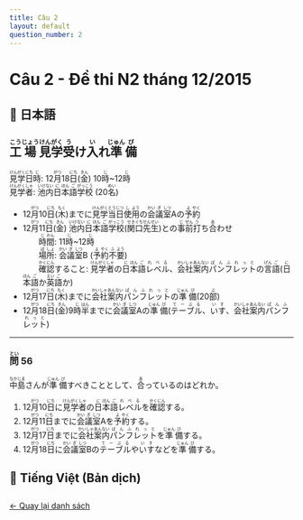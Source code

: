 ```yaml
---
title: Câu 2
layout: default
question_number: 2
---
```


# Câu 2 - Đề thi N2 tháng 12/2015
## 📖 日本語
## <ruby>工<rt>こう</rt></ruby><ruby>場<rt>じょう</rt></ruby><ruby>見<rt>けん</rt></ruby><ruby>学<rt>がく</rt></ruby><ruby>受<rt>う</rt></ruby>け<ruby>入<rt>い</rt></ruby>れ<ruby>準<rt>じゅん</rt></ruby><ruby>備<rt>び</rt></ruby>  

<ruby>見<rt>けん</rt></ruby><ruby>学<rt>がく</rt></ruby><ruby>日<rt>にち</rt></ruby><ruby>時<rt>じ</rt></ruby>: 12<ruby>月<rt>がつ</rt></ruby>18<ruby>日<rt>にち</rt></ruby>(<ruby>金<rt>きん</rt></ruby>) 10<ruby>時<rt>じ</rt></ruby>~12<ruby>時<rt>じ</rt></ruby>  
<ruby>見<rt>けん</rt></ruby><ruby>学<rt>がく</rt></ruby><ruby>者<rt>しゃ</rt></ruby>: <ruby>池<rt>いけ</rt></ruby><ruby>内<rt>ない</rt></ruby><ruby>日<rt>に</rt></ruby><ruby>本<rt>ほん</rt></ruby><ruby>語<rt>ご</rt></ruby><ruby>学<rt>がっ</rt></ruby><ruby>校<rt>こう</rt></ruby> (20<ruby>名<rt>めい</rt></ruby>)  

- 12<ruby>月<rt>がつ</rt></ruby>10<ruby>日<rt>にち</rt></ruby>(<ruby>木<rt>もく</rt></ruby>)までに<ruby>見<rt>けん</rt></ruby><ruby>学<rt>がく</rt></ruby><ruby>当<rt>とう</rt></ruby><ruby>日<rt>じつ</rt></ruby><ruby>使<rt>し</rt></ruby><ruby>用<rt>よう</rt></ruby>の<ruby>会<rt>かい</rt></ruby><ruby>議<rt>ぎ</rt></ruby><ruby>室<rt>しつ</rt></ruby>Aの<ruby>予<rt>よ</rt></ruby><ruby>約<rt>やく</rt></ruby>  
- 12<ruby>月<rt>がつ</rt></ruby>11<ruby>日<rt>にち</rt></ruby>(<ruby>金<rt>きん</rt></ruby>) <ruby>池<rt>いけ</rt></ruby><ruby>内<rt>ない</rt></ruby><ruby>日<rt>に</rt></ruby><ruby>本<rt>ほん</rt></ruby><ruby>語<rt>ご</rt></ruby><ruby>学<rt>がっ</rt></ruby><ruby>校<rt>こう</rt></ruby>(<ruby>関<rt>せき</rt></ruby><ruby>口<rt>ぐち</rt></ruby><ruby>先<rt>せん</rt></ruby><ruby>生<rt>せい</rt></ruby>)との<ruby>事<rt>じ</rt></ruby><ruby>前<rt>ぜん</rt></ruby><ruby>打<rt>う</rt></ruby>ち<ruby>合<rt>あ</rt></ruby>わせ  
　　<ruby>時<rt>じ</rt></ruby><ruby>間<rt>かん</rt></ruby>: 11<ruby>時<rt>じ</rt></ruby>~12<ruby>時<rt>じ</rt></ruby>  
　　<ruby>場<rt>ば</rt></ruby><ruby>所<rt>しょ</rt></ruby>: <ruby>会<rt>かい</rt></ruby><ruby>議<rt>ぎ</rt></ruby><ruby>室<rt>しつ</rt></ruby>B (<ruby>予<rt>よ</rt></ruby><ruby>約<rt>やく</rt></ruby><ruby>不<rt>ふ</rt></ruby><ruby>要<rt>よう</rt></ruby>)  
　　<ruby>確<rt>かく</rt></ruby><ruby>認<rt>にん</rt></ruby>すること: <ruby>見<rt>けん</rt></ruby><ruby>学<rt>がく</rt></ruby><ruby>者<rt>しゃ</rt></ruby>の<ruby>日<rt>に</rt></ruby><ruby>本<rt>ほん</rt></ruby><ruby>語<rt>ご</rt></ruby><ruby>レ<rt>れ</rt></ruby><ruby>ベ<rt>べ</rt></ruby><ruby>ル<rt>る</rt></ruby>、<ruby>会<rt>かい</rt></ruby><ruby>社<rt>しゃ</rt></ruby><ruby>案<rt>あん</rt></ruby><ruby>内<rt>ない</rt></ruby><ruby>パ<rt>ぱ</rt></ruby><ruby>ン<rt>ん</rt></ruby><ruby>フ<rt>ふ</rt></ruby><ruby>レ<rt>れ</rt></ruby><ruby>ッ<rt>っ</rt></ruby><ruby>ト<rt>と</rt></ruby>の<ruby>言<rt>げん</rt></ruby><ruby>語<rt>ご</rt></ruby>(<ruby>日<rt>に</rt></ruby><ruby>本<rt>ほん</rt></ruby><ruby>語<rt>ご</rt></ruby>か<ruby>英<rt>えい</rt></ruby><ruby>語<rt>ご</rt></ruby>か)  
- 12<ruby>月<rt>がつ</rt></ruby>17<ruby>日<rt>にち</rt></ruby>(<ruby>木<rt>もく</rt></ruby>)までに<ruby>会<rt>かい</rt></ruby><ruby>社<rt>しゃ</rt></ruby><ruby>案<rt>あん</rt></ruby><ruby>内<rt>ない</rt></ruby><ruby>パ<rt>ぱ</rt></ruby><ruby>ン<rt>ん</rt></ruby><ruby>フ<rt>ふ</rt></ruby><ruby>レ<rt>れ</rt></ruby><ruby>ッ<rt>っ</rt></ruby><ruby>ト<rt>と</rt></ruby>の<ruby>準<rt>じゅん</rt></ruby><ruby>備<rt>び</rt></ruby>(20<ruby>部<rt>ぶ</rt></ruby>)  
- 12<ruby>月<rt>がつ</rt></ruby>18<ruby>日<rt>にち</rt></ruby>(<ruby>金<rt>きん</rt></ruby>)9<ruby>時<rt>じ</rt></ruby><ruby>半<rt>はん</rt></ruby>までに<ruby>会<rt>かい</rt></ruby><ruby>議<rt>ぎ</rt></ruby><ruby>室<rt>しつ</rt></ruby>Aの<ruby>準<rt>じゅん</rt></ruby><ruby>備<rt>び</rt></ruby>(<ruby>テ<rt>て</rt></ruby><ruby>ー<rt>ー</rt></ruby><ruby>ブ<rt>ぶ</rt></ruby><ruby>ル<rt>る</rt></ruby>、<ruby>い<rt>い</rt></ruby><ruby>す<rt>す</rt></ruby>、<ruby>会<rt>かい</rt></ruby><ruby>社<rt>しゃ</rt></ruby><ruby>案<rt>あん</rt></ruby><ruby>内<rt>ない</rt></ruby><ruby>パ<rt>ぱ</rt></ruby><ruby>ン<rt>ん</rt></ruby><ruby>フ<rt>ふ</rt></ruby><ruby>レ<rt>れ</rt></ruby><ruby>ッ<rt>っ</rt></ruby><ruby>ト<rt>と</rt></ruby>)  

---

### <ruby>問<rt>とい</rt></ruby> 56  
<ruby>中<rt>なか</rt></ruby><ruby>島<rt>じま</rt></ruby>さんが<ruby>準<rt>じゅん</rt></ruby><ruby>備<rt>び</rt></ruby>すべきこととして、<ruby>合<rt>あ</rt></ruby>っているのはどれか。  

1. 12<ruby>月<rt>がつ</rt></ruby>10<ruby>日<rt>にち</rt></ruby>に<ruby>見<rt>けん</rt></ruby><ruby>学<rt>がく</rt></ruby><ruby>者<rt>しゃ</rt></ruby>の<ruby>日<rt>に</rt></ruby><ruby>本<rt>ほん</rt></ruby><ruby>語<rt>ご</rt></ruby><ruby>レ<rt>れ</rt></ruby><ruby>ベ<rt>べ</rt></ruby><ruby>ル<rt>る</rt></ruby>を<ruby>確<rt>かく</rt></ruby><ruby>認<rt>にん</rt></ruby>する。  
2. 12<ruby>月<rt>がつ</rt></ruby>11<ruby>日<rt>にち</rt></ruby>までに<ruby>会<rt>かい</rt></ruby><ruby>議<rt>ぎ</rt></ruby><ruby>室<rt>しつ</rt></ruby>Aを<ruby>予<rt>よ</rt></ruby><ruby>約<rt>やく</rt></ruby>する。  
3. 12<ruby>月<rt>がつ</rt></ruby>17<ruby>日<rt>にち</rt></ruby>までに<ruby>会<rt>かい</rt></ruby><ruby>社<rt>しゃ</rt></ruby><ruby>案<rt>あん</rt></ruby><ruby>内<rt>ない</rt></ruby><ruby>パ<rt>ぱ</rt></ruby><ruby>ン<rt>ん</rt></ruby><ruby>フ<rt>ふ</rt></ruby><ruby>レ<rt>れ</rt></ruby><ruby>ッ<rt>っ</rt></ruby><ruby>ト<rt>と</rt></ruby>を<ruby>準<rt>じゅん</rt></ruby><ruby>備<rt>び</rt></ruby>する。  
4. 12<ruby>月<rt>がつ</rt></ruby>18<ruby>日<rt>にち</rt></ruby>に<ruby>会<rt>かい</rt></ruby><ruby>議<rt>ぎ</rt></ruby><ruby>室<rt>しつ</rt></ruby>Bの<ruby>テ<rt>て</rt></ruby><ruby>ー<rt>ー</rt></ruby><ruby>ブ<rt>ぶ</rt></ruby><ruby>ル<rt>る</rt></ruby>や<ruby>い<rt>い</rt></ruby><ruby>す<rt>す</rt></ruby>などを<ruby>準<rt>じゅん</rt></ruby><ruby>備<rt>び</rt></ruby>する。
## 📘 Tiếng Việt (Bản dịch)

<div style="margin-top: 2em;">
  <a href="/exam/n2/2015/">← Quay lại danh sách</a>
</div>